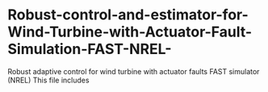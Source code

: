 # Robust-control-and-estimator-for-Wind-Turbine-with-Actuator-Fault-Simulation-FAST-NREL-
Robust adaptive control for wind turbine with actuator faults FAST simulator (NREL)
This file includes
